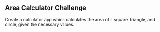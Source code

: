 ## Area Calculator Challenge

Create a calculator app which calculates the area of a square, triangle, and circle, given the necessary values.
